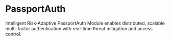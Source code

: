 # PassportAuth
Intelligent Risk-Adaptive PassportAuth Module enables distributed, scalable multi-factor authentication with real-time threat mitigation and access control.
